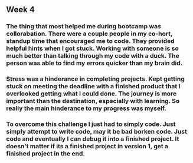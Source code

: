 ## Week 4


###  The thing that most helped me during bootcamp was collorabation. There were a couple people in my co-hort, standup time that encouraged me to code. They provided helpful hints when I got stuck. Working with someone is so much better than talking through my code with a duck. The person was able to find my errors quicker than my brain did. 

###  Stress was a hinderance in completing projects. Kept getting stuck on meeting the deadline with a finished product that I overlooked getting what I could done. The journey is more important than the destination, especially with learning. So really the main hinderance to my progress was myself.

###  To overcome this challenge I just had to simply code. Just simply attempt to write code, may it be bad borken code. Just code and eventually I can debug it into a finished project. It doesn't matter if its a finished project in version 1, get a finished project in the end. 